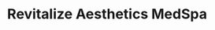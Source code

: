 ---
title: "Revitalize Aesthetics MedSpa"
url: /cambridge/revitalize-aesthetics-medspa/
shop: beauty
---